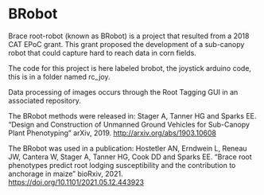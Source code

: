 # BRobot

Brace root-robot (known as BRobot) is a project that resulted from a 2018 CAT EPoC grant. 
This grant proposed the development of a sub-canopy robot that could capture hard to reach data in corn fields. 

The code for this project is here labeled brobot, the joystick arduino code, this is in a folder named rc_joy. 

Data processing of images occurs through the Root Tagging GUI in an associated repository.


The BRobot methods were released in:
Stager A, Tanner HG and Sparks EE. “Design and Construction of Unmanned Ground Vehicles for Sub-Canopy Plant Phenotyping” arXiv, 2019. 
http://arxiv.org/abs/1903.10608

The BRobot was used in a publication:
Hostetler AN, Erndwein L, Reneau JW, Cantera W, Stager A, Tanner HG, Cook DD and Sparks EE. 
“Brace root phenotypes predict root lodging susceptibility and the contribution to anchorage in maize” bioRxiv, 2021.
https://doi.org/10.1101/2021.05.12.443923

